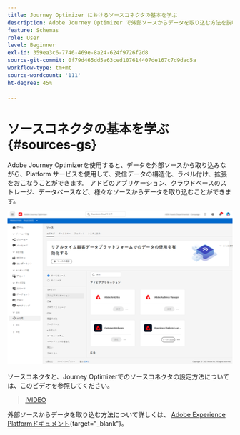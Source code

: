 ```yaml
---
title: Journey Optimizer におけるソースコネクタの基本を学ぶ
description: Adobe Journey Optimizer で外部ソースからデータを取り込む方法を説明します
feature: Schemas
role: User
level: Beginner
exl-id: 359ea3c6-7746-469e-8a24-624f9726f2d8
source-git-commit: 0f79d465dd5a63ced107614407de167c7d9dad5a
workflow-type: tm+mt
source-wordcount: '111'
ht-degree: 45%

---
```


# ソースコネクタの基本を学ぶ {#sources-gs}

Adobe Journey Optimizerを使用すると、データを外部ソースから取り込みながら、Platform サービスを使用して、受信データの構造化、ラベル付け、拡張をおこなうことができます。 アドビのアプリケーション、クラウドベースのストレージ、データベースなど、様々なソースからデータを取り込むことができます。

![](assets/sources-home.png)

ソースコネクタと、Journey Optimizerでのソースコネクタの設定方法については、このビデオを参照してください。

>[!VIDEO](https://video.tv.adobe.com/v/335919?quality=12)

外部ソースからデータを取り込む方法について詳しくは、 [Adobe Experience Platformドキュメント](https://experienceleague.adobe.com/docs/experience-platform/sources/home.html?lang=ja){target=&quot;_blank&quot;}。
